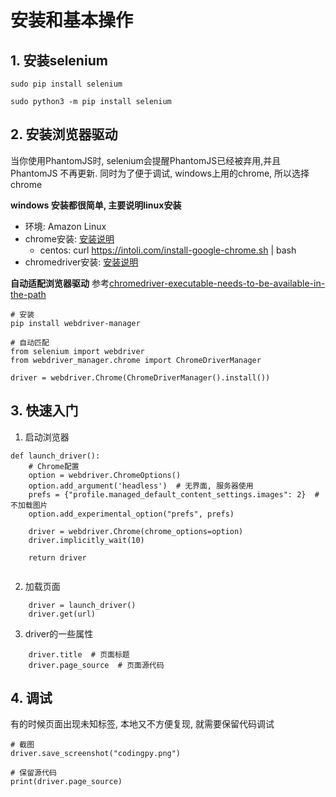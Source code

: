 # 安装和基本操作

## 1. 安装selenium
```
sudo pip install selenium

sudo python3 -m pip install selenium
```

## 2. 安装浏览器驱动

当你使用PhantomJS时, selenium会提醒PhantomJS已经被弃用,并且 PhantomJS 不再更新. 同时为了便于调试, windows上用的chrome, 所以选择chrome

**windows 安装都很简单, 主要说明linux安装**
- 环境: Amazon Linux
- chrome安装: [安装说明](https://intoli.com/blog/installing-google-chrome-on-centos/)
    - centos: curl https://intoli.com/install-google-chrome.sh | bash
- chromedriver安装: [安装说明](https://devopsqa.wordpress.com/2018/03/08/install-google-chrome-and-chromedriver-in-amazon-linux-machine/)

**自动适配浏览器驱动**
参考[chromedriver-executable-needs-to-be-available-in-the-path](https://stackoverflow.com/questions/29858752/error-message-chromedriver-executable-needs-to-be-available-in-the-path/52878725#52878725)
```
# 安装
pip install webdriver-manager

# 自动匹配
from selenium import webdriver
from webdriver_manager.chrome import ChromeDriverManager

driver = webdriver.Chrome(ChromeDriverManager().install())
```


## 3. 快速入门

1. 启动浏览器

```
def launch_driver():
    # Chrome配置
    option = webdriver.ChromeOptions()
    option.add_argument('headless')  # 无界面, 服务器使用
    prefs = {"profile.managed_default_content_settings.images": 2}  # 不加载图片
    option.add_experimental_option("prefs", prefs)

    driver = webdriver.Chrome(chrome_options=option)
    driver.implicitly_wait(10)

    return driver
    
```

2. 加载页面
```
    driver = launch_driver()
    driver.get(url)
```

3. driver的一些属性

```
    driver.title  # 页面标题
    driver.page_source  # 页面源代码
```

## 4. 调试
有的时候页面出现未知标签, 本地又不方便复现, 就需要保留代码调试
```
# 截图
driver.save_screenshot("codingpy.png")

# 保留源代码
print(driver.page_source)
```
